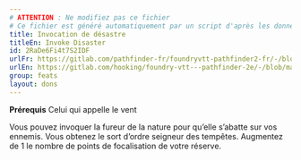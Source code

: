 ```yaml
---
# ATTENTION : Ne modifiez pas ce fichier
# Ce fichier est généré automatiquement par un script d'après les données du module Foundry VTT officiel et de sa traduction
title: Invocation de désastre
titleEn: Invoke Disaster
id: 2RaDe6Fi4t7S2IDF
urlFr: https://gitlab.com/pathfinder-fr/foundryvtt-pathfinder2-fr/-/blob/master/data/feats/2RaDe6Fi4t7S2IDF.htm
urlEn: https://gitlab.com/hooking/foundry-vtt---pathfinder-2e/-/blob/master/packs/data/feats.db/invoke-disaster.json
group: feats
layout: dons
---
```

**Prérequis** Celui qui appelle le vent

Vous pouvez invoquer la fureur de la nature pour qu’elle s’abatte sur vos ennemis. Vous obtenez le sort d’ordre seigneur des tempêtes. Augmentez de 1 le nombre de points de focalisation de votre réserve.


